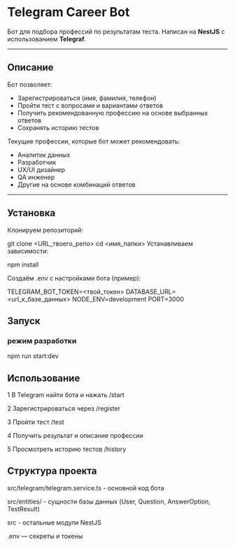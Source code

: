 # Telegram Career Bot

Бот для подбора профессий по результатам теста. Написан на **NestJS** с использованием **Telegraf**.

---

## Описание

Бот позволяет:
- Зарегистрироваться (имя, фамилия, телефон)
- Пройти тест с вопросами и вариантами ответов
- Получить рекомендованную профессию на основе выбранных ответов
- Сохранять историю тестов

Текущие профессии, которые бот может рекомендовать:
- Аналитик данных
- Разработчик
- UX/UI дизайнер
- QA инженер
- Другие на основе комбинаций ответов

---

## Установка

Клонируем репозиторий:

git clone <URL_твоего_репо>
cd <имя_папки>
Устанавливаем зависимости:

npm install

Создаём .env с настройками бота (пример):

TELEGRAM_BOT_TOKEN=<твой_токен>
DATABASE_URL=<url_к_базе_данных>
NODE_ENV=development
PORT=3000

## Запуск

### режим разработки
npm run start:dev

## Использование
  1 В Telegram найти бота и нажать /start

  2 Зарегистрироваться через /register

  3 Пройти тест /test

  4 Получить результат и описание профессии

  5 Просмотреть историю тестов /history

## Структура проекта

src/telegram/telegram.service.ts - основной код бота

src/entities/ - сущности базы данных (User, Question, AnswerOption, TestResult)

src - остальные модули NestJS

.env — секреты и токены

